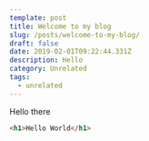 ```yaml
---
template: post
title: Welcome to my blog
slug: /posts/welcome-to-my-blog/
draft: false
date: 2019-02-01T09:22:44.331Z
description: Hello
category: Unrelated
tags:
  - unrelated
---
```

Hello there

```html
<h1>Hello World</h1>
```

<script id="asciicast-233576" src="https://asciinema.org/a/233576.js" async></script>

